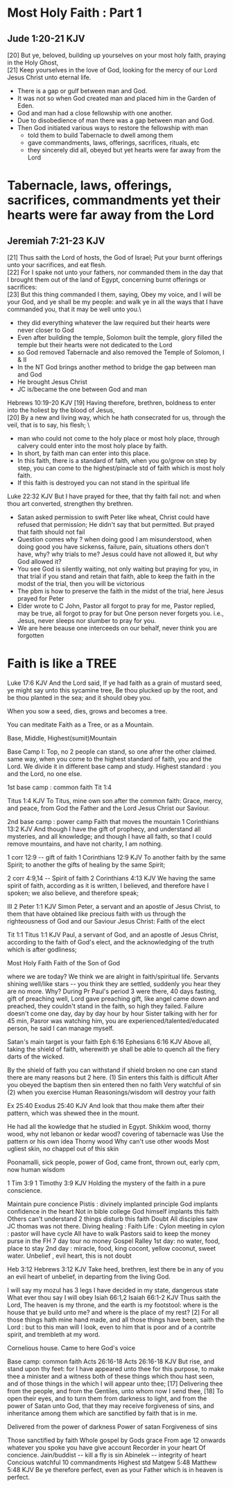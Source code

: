 
# Most Holy Faith : Part 1
## Jude 1:20-21 KJV
[20] But ye, beloved, building up yourselves on your most holy faith, praying in the Holy Ghost, \
[21] Keep yourselves in the love of God, looking for the mercy of our Lord Jesus Christ unto eternal life.

* There is a gap or gulf between man and God.
* It was not so when God created man and placed him in the Garden of Eden.
* God and man had a close fellowship with one another.
* Due to disobedience of man there was a gap between man and God.
* Then God initiated various ways to restore the fellowship with man 
  * told them to build Tabernacle to dwell among them 
  * gave commandments, laws, offerings, sacrifices, rituals, etc
  * they sincerely did all, obeyed but yet hearts were far away from the Lord

# Tabernacle, laws, offerings, sacrifices, commandments yet their hearts were far away from the Lord
## Jeremiah 7:21-23 KJV
[21] Thus saith the Lord of hosts, the God of Israel; Put your burnt offerings unto your sacrifices, and eat flesh. \
[22] For I spake not unto your fathers, nor commanded them in the day that I brought them out of the land of Egypt, concerning burnt offerings or sacrifices: \
[23] But this thing commanded I them, saying, Obey my voice, and I will be your God, and ye shall be my people: and walk ye in all the ways that I have commanded you, that it may be well unto you.\

* they did everything whatever the law required but their hearts were never closer to God
* Even after building the temple, Solomon built the temple, glory filled the temple but their hearts were not dedicated to the Lord
* so God removed Tabernacle and also removed the Temple of Solomon, I & II 
* In the NT God brings another method to bridge the gap between man and God
* He brought Jesus Christ 
* JC is/became the one between God and man  

Hebrews 10:19-20 KJV
[19] Having therefore, brethren, boldness to enter into the holiest by the blood of Jesus, \
[20] By a new and living way, which he hath consecrated for us, through the veil, that is to say, his flesh; \

* man who could not come to the holy place or most holy place, through calvery could enter into the most holy place by faith. 
* In short, by faith man can enter into this place.
* In this faith, there is a standard of faith, when you go/grow on step by step, you can come to the highest/pinacle std of faith which is most holy faith.
* If this faith is destroyed you can not stand in the spiritual life

Luke 22:32 KJV
But I have prayed for thee, that thy faith fail not: and when thou art converted, strengthen thy brethren.

* Satan asked permission to swift Peter like wheat, Christ could have refused that permission; He didn't say that but permitted. But prayed that faith should not fail
* Question comes why ? when doing good I am misunderstood, when doing good you have sickenss, failure, pain, situations others don't have, why? why trials to me? Jesus could have not allowed it, but why God allowed it? 
* You see God is silently waiting, not only waiting but praying for you, in that trial if you stand and retain that faith, able to keep the faith in the modst of the trial, then you will be victorious
* The pbm is how to preserve the faith in the midst of the trial, here Jesus prayed for Peter
* Elder wrote to C John, Pastor all forgot to pray for me, Pastor replied, may be true, all forgot to pray for but One person never forgets you. i.e., Jesus, never sleeps nor slumber to pray for you.
* We are here beause one interceeds on our behalf, never think you are forgotten

# Faith is like a TREE
Luke 17:6 KJV
And the Lord said, If ye had faith as a grain of mustard seed, ye might say unto this sycamine tree, Be thou plucked up by the root, and be thou planted in the sea; and it should obey you.

When you sow a seed, dies, grows and becomes a tree.

You can meditate Faith as a Tree, or as a  Mountain.

Base, Middle, Highest(sumit)Mountain

Base Camp I:
Top, no 2 people can stand, so one afrer the other claimed. same way, when you come to the highest standard of faith, you and the Lord. We divide it in different base camp and study.
Highest standard : you and the Lord, no one else.

1st base camp : common faith
Tit 1:4

Titus 1:4 KJV
To Titus, mine own son after the common faith: Grace, mercy, and peace, from God the Father and the Lord Jesus Christ our Saviour.

2nd base camp : power camp
Faith that moves the mountain
1 Corinthians 13:2 KJV
And though I have the gift of prophecy, and understand all mysteries, and all knowledge; and though I have all faith, so that I could remove mountains, and have not charity, I am nothing.

1 corr 12:9 -- gift of faith
1 Corinthians 12:9 KJV
To another faith by the same Spirit; to another the gifts of healing by the same Spirit;

2 corr 4:9,14 -- Spirit of faith
2 Corinthians 4:13 KJV
We having the same spirit of faith, according as it is written, I believed, and therefore have I spoken; we also believe, and therefore speak;

III
2 Peter 1:1 KJV
Simon Peter, a servant and an apostle of Jesus Christ, to them that have obtained like precious faith with us through the righteousness of God and our Saviour Jesus Christ:
Faith of the elect

Tit 1:1
Titus 1:1 KJV
Paul, a servant of God, and an apostle of Jesus Christ, according to the faith of God's elect, and the acknowledging of the truth which is after godliness;

Most Holy Faith
Faith of the Son of God

where we are today? We think we are alright in faith/spiritual life.
Servants shining well/like stars -- you think they are settled, suddenly you hear they are no more. Why?
During Pr Paul's period 3 were there, 40 days fasting, gift of preaching well, Lord gave preaching gift, like angel came down and preached, they couldn't stand in the faith, so high they failed. Failure doesn't come one day, day by day hour by hour
Sister talking with her for 45 min, Pasror was watching him, you are experienced/talented/educated person, he said I can manage myself.

Satan's main target is your faith
Eph 6:16
Ephesians 6:16 KJV
Above all, taking the shield of faith, wherewith ye shall be able to quench all the fiery darts of the wicked.

By the shield of faith you can withstand
if shield broken no one can stand
there are many reasons but 2 here.
(1) Sin enters this faith is difficult
After you obeyed the baptism then sin entered then no faith
Very watchful of sin
(2) when you exercise Human Reasonings/wisdom will destroy your faith

Ex 25:40
Exodus 25:40 KJV
And look that thou make them after their pattern, which was shewed thee in the mount.

He had all the kowledge that he studied in Egypt. 
Shikkim wood, thorny wood, why not lebanon or kedar wood?
covering of tabernacle was 
Use the pattern or his own idea
Thorny wood
Why can't use other woods
Most ugliest skin, no chappel out of this skin

Poonamalli, sick people, power of God, came front, thrown out, early cpm, now human wisdom

1 Tim 3:9
1 Timothy 3:9 KJV
Holding the mystery of the faith in a pure conscience.

Maintain pure concience
Pistis : divinely implanted principle
God implants confidence in the heart
Not in bible college
God himself implants this faith
Others can't understand
2 things disturb this faith
Doubt
All disciples saw JC thomas was not there.
Diving healing :
Faith Life :
Cylon meeting in cylon : pastor will have cycle
All have to walk
Pastors said to keep the money purse in the FH
7 day tour no money
Gospel Ralley
1st day: no water, food, place to stay
2nd day : miracle, food, king cocont, yellow coconut, sweet water.
Unbelief , evil heart, this is not doubt

Heb 3:12
Hebrews 3:12 KJV
Take heed, brethren, lest there be in any of you an evil heart of unbelief, in departing from the living God.

I will say my mozul has 3 legs
I have decided in my state, dangerous state
What ever thou say I will obey
Isiah 66:1,2
Isaiah 66:1-2 KJV
Thus saith the Lord, The heaven is my throne, and the earth is my footstool: where is the house that ye build unto me? and where is the place of my rest? [2] For all those things hath mine hand made, and all those things have been, saith the Lord : but to this man will I look, even to him that is poor and of a contrite spirit, and trembleth at my word.

Cornelious house. Came to here God's voice

Base camp: common faith
Acts 26:16-18
Acts 26:16-18 KJV
But rise, and stand upon thy feet: for I have appeared unto thee for this purpose, to make thee a minister and a witness both of these things which thou hast seen, and of those things in the which I will appear unto thee; [17] Delivering thee from the people, and from the Gentiles, unto whom now I send thee, [18] To open their eyes, and to turn them from darkness to light, and from the power of Satan unto God, that they may receive forgiveness of sins, and inheritance among them which are sanctified by faith that is in me.

Delivered from the power of darkness
Power of satan
Forgiveness of sins

Those sanctified by faith
Whole gospel by Gods grace
From age 12 onwards whatever you spoke you have give account
Recorder in your heart
Of concience.
Jain/buddist -- kill a fly is sin
Abinelek -- integrity of heart
Concious watchful
10 commandments
Highest std
Matgew 5:48
Matthew 5:48 KJV
Be ye therefore perfect, even as your Father which is in heaven is perfect.
